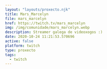```yaml
---
layout: "layouts/proxecto.njk"
title: Mars_Marcelyn
file: mars_marcelyn
href: https://twitch.tv/mars_marcelyn
img: /img/comunidade/mars_marcelyn.webp
description: Streamer galega de videoxogos :)
date: 2020-10-24 11:21:53.570696
active: false
platform: twitch
type: proxecto
tags:
  - twitch
---
```

